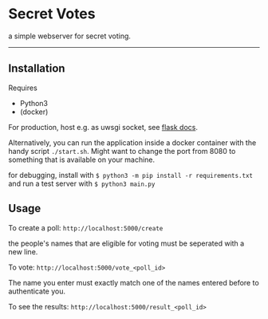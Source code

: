 # Secret Votes

a simple webserver for secret voting.

---

## Installation

Requires
* Python3
* (docker)


For production, host e.g. as uwsgi socket, see [flask docs](https://flask.palletsprojects.com/en/1.1.x/deploying/uwsgi/).

Alternatively, you can run the application inside a docker container with the handy script `./start.sh`. Might want to change the port from 8080 to something that is available on your machine.

for debugging, install with
`$ python3 -m pip install -r requirements.txt`
and run a test server with 
`$ python3 main.py`

## Usage



To create a poll:
`http://localhost:5000/create`

the people's names that are eligible for voting must be seperated with a new line.

To vote:
`http://localhost:5000/vote_<poll_id>`

The name you enter must exactly match one of the names entered before to authenticate you.

To see the results:
`http://localhost:5000/result_<poll_id>`